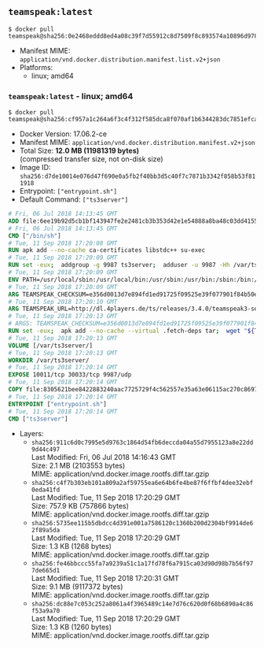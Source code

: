 ## `teamspeak:latest`

```console
$ docker pull teamspeak@sha256:0e2468eddd8ed4a08c39f7d55912c8d7509f8c893574a10896d9780957b6daa9
```

-	Manifest MIME: `application/vnd.docker.distribution.manifest.list.v2+json`
-	Platforms:
	-	linux; amd64

### `teamspeak:latest` - linux; amd64

```console
$ docker pull teamspeak@sha256:cf957a1c264a6f3c4f312f585dca8f070af1b6344283dc7851efca252ffa1847
```

-	Docker Version: 17.06.2-ce
-	Manifest MIME: `application/vnd.docker.distribution.manifest.v2+json`
-	Total Size: **12.0 MB (11981319 bytes)**  
	(compressed transfer size, not on-disk size)
-	Image ID: `sha256:d7de10014e076d47f690e0a5fb2f40bb3d5c40f7c7871b3342f858b53f811918`
-	Entrypoint: `["entrypoint.sh"]`
-	Default Command: `["ts3server"]`

```dockerfile
# Fri, 06 Jul 2018 14:13:45 GMT
ADD file:6ee19b92d5cb1bf143947fe2e2481cb3b353d42e1e54888a8ba48c03dd4155f2 in / 
# Fri, 06 Jul 2018 14:13:45 GMT
CMD ["/bin/sh"]
# Tue, 11 Sep 2018 17:20:08 GMT
RUN apk add --no-cache ca-certificates libstdc++ su-exec
# Tue, 11 Sep 2018 17:20:09 GMT
RUN set -eux;  addgroup -g 9987 ts3server;  adduser -u 9987 -Hh /var/ts3server -G ts3server -s /sbin/nologin -D ts3server;  mkdir -p /var/ts3server /var/run/ts3server;  chown ts3server:ts3server /var/ts3server /var/run/ts3server;  chmod 777 /var/ts3server /var/run/ts3server
# Tue, 11 Sep 2018 17:20:09 GMT
ENV PATH=/usr/local/sbin:/usr/local/bin:/usr/sbin:/usr/bin:/sbin:/bin:/opt/ts3server
# Tue, 11 Sep 2018 17:20:09 GMT
ARG TEAMSPEAK_CHECKSUM=e356d0013d7e894fd1ed91725f09525e39f077901f84b50ecad0f1e5ab4ad527
# Tue, 11 Sep 2018 17:20:10 GMT
ARG TEAMSPEAK_URL=http://dl.4players.de/ts/releases/3.4.0/teamspeak3-server_linux_alpine-3.4.0.tar.bz2
# Tue, 11 Sep 2018 17:20:13 GMT
# ARGS: TEAMSPEAK_CHECKSUM=e356d0013d7e894fd1ed91725f09525e39f077901f84b50ecad0f1e5ab4ad527 TEAMSPEAK_URL=http://dl.4players.de/ts/releases/3.4.0/teamspeak3-server_linux_alpine-3.4.0.tar.bz2
RUN set -eux;  apk add --no-cache --virtual .fetch-deps tar;  wget "${TEAMSPEAK_URL}" -O server.tar.bz2;  echo "${TEAMSPEAK_CHECKSUM} *server.tar.bz2" | sha256sum -c -;  mkdir -p /opt/ts3server;  tar -xf server.tar.bz2 --strip-components=1 -C /opt/ts3server;  rm server.tar.bz2;  apk del .fetch-deps;  mv /opt/ts3server/*.so /opt/ts3server/redist/* /usr/local/lib;  ldconfig /usr/local/lib;  chown -R ts3server:ts3server /opt/ts3server
# Tue, 11 Sep 2018 17:20:13 GMT
VOLUME [/var/ts3server/]
# Tue, 11 Sep 2018 17:20:13 GMT
WORKDIR /var/ts3server/
# Tue, 11 Sep 2018 17:20:14 GMT
EXPOSE 10011/tcp 30033/tcp 9987/udp
# Tue, 11 Sep 2018 17:20:14 GMT
COPY file:8305621bee8422883240aac7725729f4c562557e35a63e06115ac270c86978db in /opt/ts3server 
# Tue, 11 Sep 2018 17:20:14 GMT
ENTRYPOINT ["entrypoint.sh"]
# Tue, 11 Sep 2018 17:20:14 GMT
CMD ["ts3server"]
```

-	Layers:
	-	`sha256:911c6d0c7995e5d9763c1864d54fb6deccda04a55d7955123a8e22dd9d44c497`  
		Last Modified: Fri, 06 Jul 2018 14:16:43 GMT  
		Size: 2.1 MB (2103553 bytes)  
		MIME: application/vnd.docker.image.rootfs.diff.tar.gzip
	-	`sha256:c4f7b303eb101a809a2af59755ea6e64b6fe4be87f6ffbf4dee32ebf0eda41fd`  
		Last Modified: Tue, 11 Sep 2018 17:20:29 GMT  
		Size: 757.9 KB (757866 bytes)  
		MIME: application/vnd.docker.image.rootfs.diff.tar.gzip
	-	`sha256:5735ee115b5dbdcc4d391e001a7586120c1360b200d2304bf9914de62f89a5da`  
		Last Modified: Tue, 11 Sep 2018 17:20:29 GMT  
		Size: 1.3 KB (1268 bytes)  
		MIME: application/vnd.docker.image.rootfs.diff.tar.gzip
	-	`sha256:fe46bbccc55fa7a9239a51c1a17fd78f6a7915ca03d90d98b7b56f977de665d1`  
		Last Modified: Tue, 11 Sep 2018 17:20:31 GMT  
		Size: 9.1 MB (9117372 bytes)  
		MIME: application/vnd.docker.image.rootfs.diff.tar.gzip
	-	`sha256:dc88e7c053c252a8061a4f3965489c14e7d76c620d0f68b6890a4c86f53a9a70`  
		Last Modified: Tue, 11 Sep 2018 17:20:29 GMT  
		Size: 1.3 KB (1260 bytes)  
		MIME: application/vnd.docker.image.rootfs.diff.tar.gzip
